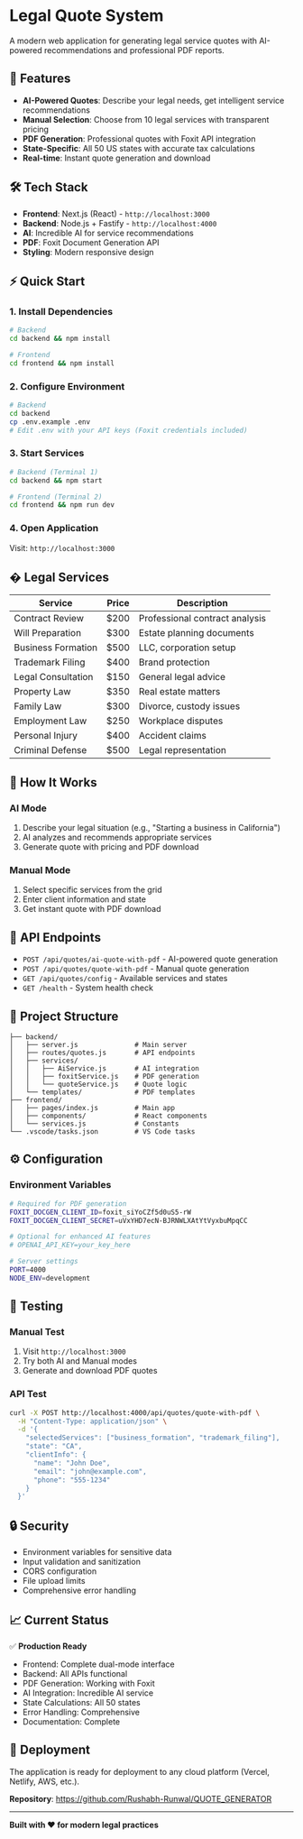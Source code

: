 # Legal Quote System

A modern web application for generating legal service quotes with AI-powered recommendations and professional PDF reports.

## 🚀 Features

- **AI-Powered Quotes**: Describe your legal needs, get intelligent service recommendations
- **Manual Selection**: Choose from 10 legal services with transparent pricing
- **PDF Generation**: Professional quotes with Foxit API integration
- **State-Specific**: All 50 US states with accurate tax calculations
- **Real-time**: Instant quote generation and download

## 🛠️ Tech Stack

- **Frontend**: Next.js (React) - `http://localhost:3000`
- **Backend**: Node.js + Fastify - `http://localhost:4000`
- **AI**: Incredible AI for service recommendations
- **PDF**: Foxit Document Generation API
- **Styling**: Modern responsive design

## ⚡ Quick Start

### 1. Install Dependencies
```bash
# Backend
cd backend && npm install

# Frontend  
cd frontend && npm install
```

### 2. Configure Environment
```bash
# Backend
cd backend
cp .env.example .env
# Edit .env with your API keys (Foxit credentials included)
```

### 3. Start Services
```bash
# Backend (Terminal 1)
cd backend && npm start

# Frontend (Terminal 2)
cd frontend && npm run dev
```

### 4. Open Application
Visit: `http://localhost:3000`

## � Legal Services

| Service | Price | Description |
|---------|-------|-------------|
| Contract Review | $200 | Professional contract analysis |
| Will Preparation | $300 | Estate planning documents |
| Business Formation | $500 | LLC, corporation setup |
| Trademark Filing | $400 | Brand protection |
| Legal Consultation | $150 | General legal advice |
| Property Law | $350 | Real estate matters |
| Family Law | $300 | Divorce, custody issues |
| Employment Law | $250 | Workplace disputes |
| Personal Injury | $400 | Accident claims |
| Criminal Defense | $500 | Legal representation |

## 🤖 How It Works

### AI Mode
1. Describe your legal situation (e.g., "Starting a business in California")
2. AI analyzes and recommends appropriate services
3. Generate quote with pricing and PDF download

### Manual Mode
1. Select specific services from the grid
2. Enter client information and state
3. Get instant quote with PDF download

## 🔧 API Endpoints

- `POST /api/quotes/ai-quote-with-pdf` - AI-powered quote generation
- `POST /api/quotes/quote-with-pdf` - Manual quote generation
- `GET /api/quotes/config` - Available services and states
- `GET /health` - System health check

## 📁 Project Structure

```
├── backend/
│   ├── server.js              # Main server
│   ├── routes/quotes.js       # API endpoints
│   ├── services/
│   │   ├── AiService.js       # AI integration
│   │   ├── foxitService.js    # PDF generation
│   │   └── quoteService.js    # Quote logic
│   └── templates/             # PDF templates
├── frontend/
│   ├── pages/index.js         # Main app
│   ├── components/            # React components
│   └── services.js            # Constants
└── .vscode/tasks.json         # VS Code tasks
```

## ⚙️ Configuration

### Environment Variables
```bash
# Required for PDF generation
FOXIT_DOCGEN_CLIENT_ID=foxit_siYoCZf5d0uS5-rW
FOXIT_DOCGEN_CLIENT_SECRET=uVxYHD7ecN-BJRNWLXAtYtVyxbuMpqCC

# Optional for enhanced AI features
# OPENAI_API_KEY=your_key_here

# Server settings
PORT=4000
NODE_ENV=development
```

## 🧪 Testing

### Manual Test
1. Visit `http://localhost:3000`
2. Try both AI and Manual modes
3. Generate and download PDF quotes

### API Test
```bash
curl -X POST http://localhost:4000/api/quotes/quote-with-pdf \
  -H "Content-Type: application/json" \
  -d '{
    "selectedServices": ["business_formation", "trademark_filing"],
    "state": "CA",
    "clientInfo": {
      "name": "John Doe",
      "email": "john@example.com",
      "phone": "555-1234"
    }
  }'
```

## 🔒 Security

- Environment variables for sensitive data
- Input validation and sanitization
- CORS configuration
- File upload limits
- Comprehensive error handling

## 📈 Current Status

✅ **Production Ready**
- Frontend: Complete dual-mode interface
- Backend: All APIs functional
- PDF Generation: Working with Foxit
- AI Integration: Incredible AI service
- State Calculations: All 50 states
- Error Handling: Comprehensive
- Documentation: Complete

## 🚀 Deployment

The application is ready for deployment to any cloud platform (Vercel, Netlify, AWS, etc.). 

**Repository**: https://github.com/Rushabh-Runwal/QUOTE_GENERATOR

---

**Built with ❤️ for modern legal practices**
